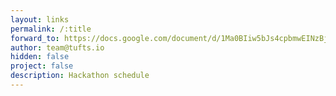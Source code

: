 ```yaml
---
layout: links
permalink: /:title
forward_to: https://docs.google.com/document/d/1Ma0BIiw5bJs4cpbmwEINzBjuK9S9FlDHT1YaQWoBhdM
author: team@tufts.io
hidden: false
project: false
description: Hackathon schedule
---
```

